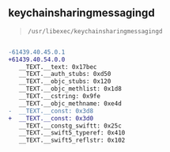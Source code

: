## keychainsharingmessagingd

> `/usr/libexec/keychainsharingmessagingd`

```diff

-61439.40.45.0.1
+61439.40.54.0.0
   __TEXT.__text: 0x17bec
   __TEXT.__auth_stubs: 0xd50
   __TEXT.__objc_stubs: 0x120
   __TEXT.__objc_methlist: 0x1d8
   __TEXT.__cstring: 0x9fe
   __TEXT.__objc_methname: 0xe4d
-  __TEXT.__const: 0x3d8
+  __TEXT.__const: 0x3d0
   __TEXT.__constg_swiftt: 0x25c
   __TEXT.__swift5_typeref: 0x410
   __TEXT.__swift5_reflstr: 0x102

```
